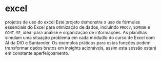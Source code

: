 # excel
projetos de uso do excel
Este projeto demonstra o uso de fórmulas essenciais do Excel para otimização de dados, incluindo `PROCV`, `SOMASE` e `CONT.SE`, ideal para análise e organização de informações. As planilhas simulam uma situação problema em cada módudlo do curso de Excel com AI da DIO e Santander. Os exemplos práticos para estas funções podem transformar dados brutos em insights acionáveis, assim esta sessão estará em constante aperfeiçoamento.
